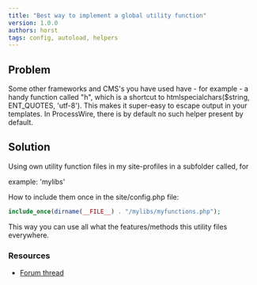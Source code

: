 ```yaml
---
title: "Best way to implement a global utility function"
version: 1.0.0
authors: horst
tags: config, autoload, helpers
---
```


## Problem

Some other frameworks and CMS's you have used have - for example - a handy function called "h", which is a shortcut to htmlspecialchars($string, ENT_QUOTES, 'utf-8'). This makes it super-easy to escape output in your templates. In ProcessWire, there is by default no such helper present by default.

## Solution

Using own utility function files in my site-profiles in a subfolder called, for

example: 'mylibs'

How to include them once in the site/config.php file:

```php
include_once(dirname(__FILE__) . "/mylibs/myfunctions.php");
```

This way you can use all what the features/methods this utility files everywhere.

### Resources

-   [Forum thread](https://processwire.com/talk/topic/7573-best-way-to-implement-a-global-utility-function/#entry73157)
